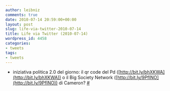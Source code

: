 ```yaml
---
author: leibniz
comments: true
date: 2010-07-14 20:59:00+00:00
layout: post
slug: life-via-twitter-2010-07-14
title: Life via Twitter (2010-07-14)
wordpress_id: 4458
categories:
- tweets
tags:
- tweets
---
```



	
  * iniziativa politica 2.0 del giorno: il qr code del Pd ([http://bit.ly/bhXKWA](http://bit.ly/bhXKWA)) o il Big Society Network ([http://bit.ly/9PfINO](http://bit.ly/9PfINO)) di Cameron? [#](http://twitter.com/leibniz/statuses/18508272110)



